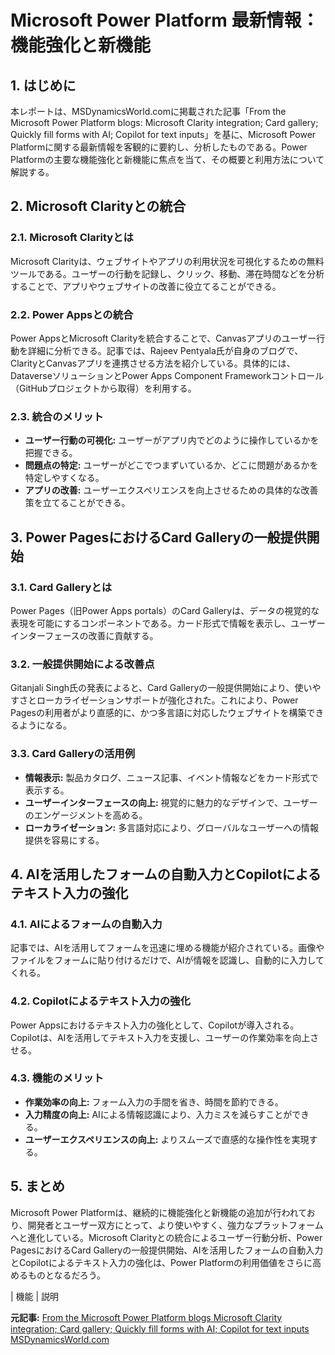 # Microsoft Power Platform 最新情報：機能強化と新機能

## 1. はじめに

本レポートは、MSDynamicsWorld.comに掲載された記事「From the Microsoft Power Platform blogs: Microsoft Clarity integration; Card gallery; Quickly fill forms with AI; Copilot for text inputs」を基に、Microsoft Power Platformに関する最新情報を客観的に要約し、分析したものである。Power Platformの主要な機能強化と新機能に焦点を当て、その概要と利用方法について解説する。

## 2. Microsoft Clarityとの統合

### 2.1. Microsoft Clarityとは

Microsoft Clarityは、ウェブサイトやアプリの利用状況を可視化するための無料ツールである。ユーザーの行動を記録し、クリック、移動、滞在時間などを分析することで、アプリやウェブサイトの改善に役立てることができる。

### 2.2. Power Appsとの統合

Power AppsとMicrosoft Clarityを統合することで、Canvasアプリのユーザー行動を詳細に分析できる。記事では、Rajeev Pentyala氏が自身のブログで、ClarityとCanvasアプリを連携させる方法を紹介している。具体的には、DataverseソリューションとPower Apps Component Frameworkコントロール（GitHubプロジェクトから取得）を利用する。

### 2.3. 統合のメリット

* **ユーザー行動の可視化:** ユーザーがアプリ内でどのように操作しているかを把握できる。
* **問題点の特定:** ユーザーがどこでつまずいているか、どこに問題があるかを特定しやすくなる。
* **アプリの改善:** ユーザーエクスペリエンスを向上させるための具体的な改善策を立てることができる。

## 3. Power PagesにおけるCard Galleryの一般提供開始

### 3.1. Card Galleryとは

Power Pages（旧Power Apps portals）のCard Galleryは、データの視覚的な表現を可能にするコンポーネントである。カード形式で情報を表示し、ユーザーインターフェースの改善に貢献する。

### 3.2. 一般提供開始による改善点

Gitanjali Singh氏の発表によると、Card Galleryの一般提供開始により、使いやすさとローカライゼーションサポートが強化された。これにより、Power Pagesの利用者がより直感的に、かつ多言語に対応したウェブサイトを構築できるようになる。

### 3.3. Card Galleryの活用例

* **情報表示:** 製品カタログ、ニュース記事、イベント情報などをカード形式で表示する。
* **ユーザーインターフェースの向上:** 視覚的に魅力的なデザインで、ユーザーのエンゲージメントを高める。
* **ローカライゼーション:** 多言語対応により、グローバルなユーザーへの情報提供を容易にする。

## 4. AIを活用したフォームの自動入力とCopilotによるテキスト入力の強化

### 4.1. AIによるフォームの自動入力

記事では、AIを活用してフォームを迅速に埋める機能が紹介されている。画像やファイルをフォームに貼り付けるだけで、AIが情報を認識し、自動的に入力してくれる。

### 4.2. Copilotによるテキスト入力の強化

Power Appsにおけるテキスト入力の強化として、Copilotが導入される。Copilotは、AIを活用してテキスト入力を支援し、ユーザーの作業効率を向上させる。

### 4.3. 機能のメリット

* **作業効率の向上:** フォーム入力の手間を省き、時間を節約できる。
* **入力精度の向上:** AIによる情報認識により、入力ミスを減らすことができる。
* **ユーザーエクスペリエンスの向上:** よりスムーズで直感的な操作性を実現する。

## 5. まとめ

Microsoft Power Platformは、継続的に機能強化と新機能の追加が行われており、開発者とユーザー双方にとって、より使いやすく、強力なプラットフォームへと進化している。Microsoft Clarityとの統合によるユーザー行動分析、Power PagesにおけるCard Galleryの一般提供開始、AIを活用したフォームの自動入力とCopilotによるテキスト入力の強化は、Power Platformの利用価値をさらに高めるものとなるだろう。

| 機能 | 説明 

**元記事:** [From the Microsoft Power Platform blogs Microsoft Clarity integration; Card gallery; Quickly fill forms with AI; Copilot for text inputs MSDynamicsWorld.com](https://msdynamicsworld.com/story/microsoft-power-platform-blogs-microsoft-clarity-integration-card-gallery-quickly-fill-forms)